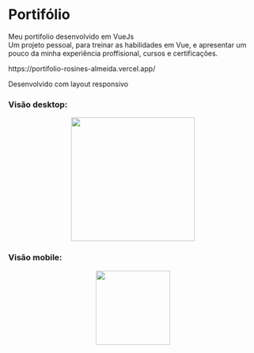 # Portifólio

<p> Meu portifolio desenvolvido em VueJs <br> 
Um projeto pessoal, para treinar as habilidades em Vue, e apresentar um pouco da minha experiência proffisional, cursos e certificações. </p> 
https://portifolio-rosines-almeida.vercel.app/

<p> Desenvolvido com layout responsivo </p>

### Visão desktop:
 <div align="center">  
    <img src="https://user-images.githubusercontent.com/39601714/160677325-9cb0421b-b6cb-4ad7-9248-8e3692865247.gif" width="250" />
 </div> 
	
 
### Visão mobile:
<div align="center"> 
    <img src="https://user-images.githubusercontent.com/39601714/160675223-5c4a3f28-7100-4050-b3a7-ad3cae8cbd3c.gif" width="150"  />
</div> 

